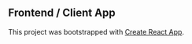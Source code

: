 ## Frontend / Client App
This project was bootstrapped with [Create React App](https://github.com/facebook/create-react-app).
